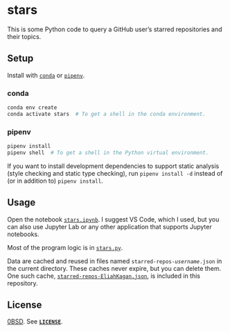 <!-- SPDX-License-Identifier: 0BSD -->

# stars

This is some Python code to query a GitHub user’s starred repositories and
their topics.

## Setup

Install with [`conda`](https://en.wikipedia.org/wiki/Conda_(package_manager))
or [`pipenv`](https://pipenv.pypa.io/en/latest/).

### conda

```sh
conda env create
conda activate stars  # To get a shell in the conda environment.
```

### pipenv

```sh
pipenv install
pipenv shell  # To get a shell in the Python virtual environment.
```

If you want to install development dependencies to support static analysis
(style checking and static type checking), run `pipenv install -d` instead of
(or in addition to) `pipenv install`.

## Usage

Open the notebook [`stars.ipynb`](stars.ipynb). I suggest VS Code, which I
used, but you can also use Jupyter Lab or any other application that supports
Jupyter notebooks.

Most of the program logic is in [`stars.py`](stars.py).

Data are cached and reused in files named
<code>starred-repos-*username*.json</code> in the current directory. These
caches never expire, but you can delete them. One such cache,
[`starred-repos-EliahKagan.json`](starred-repos-EliahKagan.json), is included
in this repository.

## License

[0BSD](https://spdx.org/licenses/0BSD.html). See [**`LICENSE`**](LICENSE).
